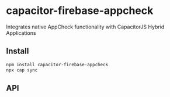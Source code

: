 # capacitor-firebase-appcheck

Integrates native AppCheck functionality with CapacitorJS Hybrid Applications

## Install

```bash
npm install capacitor-firebase-appcheck
npx cap sync
```

## API

<docgen-index></docgen-index>

<docgen-api>
<!-- run docgen to generate docs from the source -->
<!-- More info: https://github.com/ionic-team/capacitor-docgen -->
</docgen-api>
